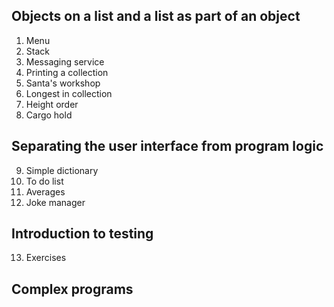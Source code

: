## Objects on a list and a list as part of an object
  1. Menu
  2. Stack
  3. Messaging service
  4. Printing a collection
  5. Santa's workshop
  6. Longest in collection
  7. Height order
  8. Cargo hold
  
## Separating the user interface from program logic
  9. Simple dictionary
  10. To do list
  11. Averages
  12. Joke manager
 
## Introduction to testing
  13. Exercises

## Complex programs
